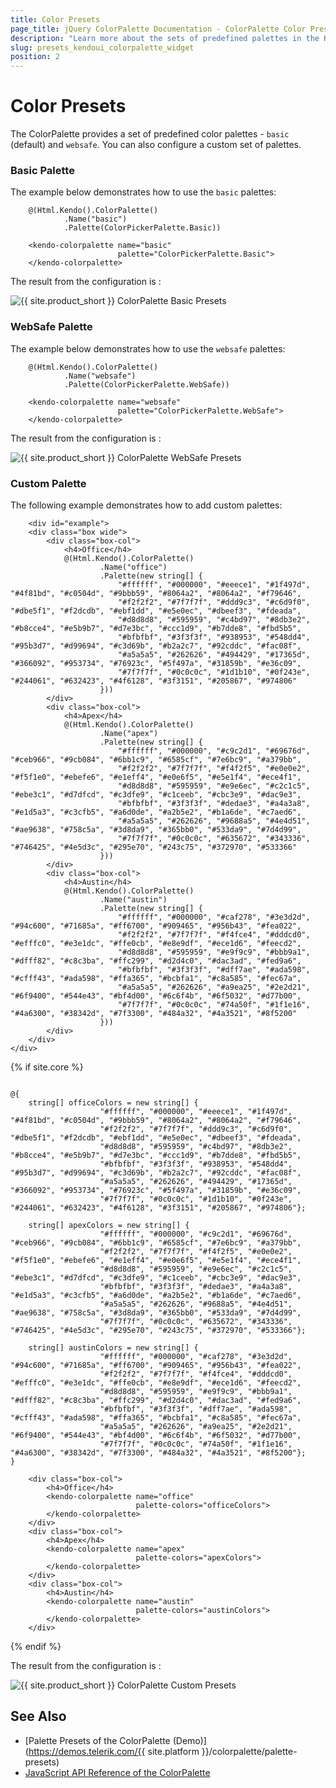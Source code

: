```yaml
---
title: Color Presets
page_title: jQuery ColorPalette Documentation - ColorPalette Color Presets
description: "Learn more about the sets of predefined palettes in the Kendo UI for jQuery ColorPalette and how to customize them."
slug: presets_kendoui_colorpalette_widget
position: 2
---
```


# Color Presets

The ColorPalette provides a set of predefined color palettes - `basic` (default) and `websafe`. You can also configure a custom set of palettes.

### Basic Palette

The example below demonstrates how to use the `basic` palettes:

```HtmlHelper
    @(Html.Kendo().ColorPalette()
            .Name("basic")
            .Palette(ColorPickerPalette.Basic))
```
```TagHelper
    <kendo-colorpalette name="basic"
                        palette="ColorPickerPalette.Basic">
    </kendo-colorpalette>
```
The result from the configuration is : 

![{{ site.product_short }} ColorPalette Basic Presets](./images/basic-presets.png)

### WebSafe Palette

The example below demonstrates how to use the `websafe` palettes:

```HtmlHelper
    @(Html.Kendo().ColorPalette()
            .Name("websafe")
            .Palette(ColorPickerPalette.WebSafe))
```
```TagHelper
    <kendo-colorpalette name="websafe"
                        palette="ColorPickerPalette.WebSafe">
    </kendo-colorpalette>
```

The result from the configuration is : 

![{{ site.product_short }} ColorPalette WebSafe Presets](./images/websafe-presets.png)

### Custom Palette

The following example demonstrates how to add custom palettes:

```HtmlHelper
    <div id="example">
    <div class="box wide">
        <div class="box-col">
            <h4>Office</h4>
            @(Html.Kendo().ColorPalette()
                    .Name("office")
                    .Palette(new string[] {
                        "#ffffff", "#000000", "#eeece1", "#1f497d", "#4f81bd", "#c0504d", "#9bbb59", "#8064a2", "#8064a2", "#f79646",
                        "#f2f2f2", "#7f7f7f", "#ddd9c3", "#c6d9f0", "#dbe5f1", "#f2dcdb", "#ebf1dd", "#e5e0ec", "#dbeef3", "#fdeada",
                        "#d8d8d8", "#595959", "#c4bd97", "#8db3e2", "#b8cce4", "#e5b9b7", "#d7e3bc", "#ccc1d9", "#b7dde8", "#fbd5b5",
                        "#bfbfbf", "#3f3f3f", "#938953", "#548dd4", "#95b3d7", "#d99694", "#c3d69b", "#b2a2c7", "#92cddc", "#fac08f",
                        "#a5a5a5", "#262626", "#494429", "#17365d", "#366092", "#953734", "#76923c", "#5f497a", "#31859b", "#e36c09",
                        "#7f7f7f", "#0c0c0c", "#1d1b10", "#0f243e", "#244061", "#632423", "#4f6128", "#3f3151", "#205867", "#974806"
                    }))
        </div>
        <div class="box-col">
            <h4>Apex</h4>
            @(Html.Kendo().ColorPalette()
                    .Name("apex")
                    .Palette(new string[] {
                        "#ffffff", "#000000", "#c9c2d1", "#69676d", "#ceb966", "#9cb084", "#6bb1c9", "#6585cf", "#7e6bc9", "#a379bb",
                        "#f2f2f2", "#7f7f7f", "#f4f2f5", "#e0e0e2", "#f5f1e0", "#ebefe6", "#e1eff4", "#e0e6f5", "#e5e1f4", "#ece4f1",
                        "#d8d8d8", "#595959", "#e9e6ec", "#c2c1c5", "#ebe3c1", "#d7dfcd", "#c3dfe9", "#c1ceeb", "#cbc3e9", "#dac9e3",
                        "#bfbfbf", "#3f3f3f", "#dedae3", "#a4a3a8", "#e1d5a3", "#c3cfb5", "#a6d0de", "#a2b5e2", "#b1a6de", "#c7aed6",
                        "#a5a5a5", "#262626", "#9688a5", "#4e4d51", "#ae9638", "#758c5a", "#3d8da9", "#365bb0", "#533da9", "#7d4d99",
                        "#7f7f7f", "#0c0c0c", "#635672", "#343336", "#746425", "#4e5d3c", "#295e70", "#243c75", "#372970", "#533366"
                    }))
        </div>
        <div class="box-col">
            <h4>Austin</h4>
            @(Html.Kendo().ColorPalette()
                    .Name("austin")
                    .Palette(new string[] {
                        "#ffffff", "#000000", "#caf278", "#3e3d2d", "#94c600", "#71685a", "#ff6700", "#909465", "#956b43", "#fea022",
                        "#f2f2f2", "#7f7f7f", "#f4fce4", "#dddcd0", "#efffc0", "#e3e1dc", "#ffe0cb", "#e8e9df", "#ece1d6", "#feecd2",
                        "#d8d8d8", "#595959", "#e9f9c9", "#bbb9a1", "#dfff82", "#c8c3ba", "#ffc299", "#d2d4c0", "#dac3ad", "#fed9a6",
                        "#bfbfbf", "#3f3f3f", "#dff7ae", "#ada598", "#cfff43", "#ada598", "#ffa365", "#bcbfa1", "#c8a585", "#fec67a",
                        "#a5a5a5", "#262626", "#a9ea25", "#2e2d21", "#6f9400", "#544e43", "#bf4d00", "#6c6f4b", "#6f5032", "#d77b00",
                        "#7f7f7f", "#0c0c0c", "#74a50f", "#1f1e16", "#4a6300", "#38342d", "#7f3300", "#484a32", "#4a3521", "#8f5200"
                    }))
        </div>
    </div>
</div>
```
{% if site.core %}
```TagHelper

@{
    string[] officeColors = new string[] {
                    "#ffffff", "#000000", "#eeece1", "#1f497d", "#4f81bd", "#c0504d", "#9bbb59", "#8064a2", "#8064a2", "#f79646",
                    "#f2f2f2", "#7f7f7f", "#ddd9c3", "#c6d9f0", "#dbe5f1", "#f2dcdb", "#ebf1dd", "#e5e0ec", "#dbeef3", "#fdeada",
                    "#d8d8d8", "#595959", "#c4bd97", "#8db3e2", "#b8cce4", "#e5b9b7", "#d7e3bc", "#ccc1d9", "#b7dde8", "#fbd5b5",
                    "#bfbfbf", "#3f3f3f", "#938953", "#548dd4", "#95b3d7", "#d99694", "#c3d69b", "#b2a2c7", "#92cddc", "#fac08f",
                    "#a5a5a5", "#262626", "#494429", "#17365d", "#366092", "#953734", "#76923c", "#5f497a", "#31859b", "#e36c09",
                    "#7f7f7f", "#0c0c0c", "#1d1b10", "#0f243e", "#244061", "#632423", "#4f6128", "#3f3151", "#205867", "#974806"};

    string[] apexColors = new string[] {
                    "#ffffff", "#000000", "#c9c2d1", "#69676d", "#ceb966", "#9cb084", "#6bb1c9", "#6585cf", "#7e6bc9", "#a379bb",
                    "#f2f2f2", "#7f7f7f", "#f4f2f5", "#e0e0e2", "#f5f1e0", "#ebefe6", "#e1eff4", "#e0e6f5", "#e5e1f4", "#ece4f1",
                    "#d8d8d8", "#595959", "#e9e6ec", "#c2c1c5", "#ebe3c1", "#d7dfcd", "#c3dfe9", "#c1ceeb", "#cbc3e9", "#dac9e3",
                    "#bfbfbf", "#3f3f3f", "#dedae3", "#a4a3a8", "#e1d5a3", "#c3cfb5", "#a6d0de", "#a2b5e2", "#b1a6de", "#c7aed6",
                    "#a5a5a5", "#262626", "#9688a5", "#4e4d51", "#ae9638", "#758c5a", "#3d8da9", "#365bb0", "#533da9", "#7d4d99",
                    "#7f7f7f", "#0c0c0c", "#635672", "#343336", "#746425", "#4e5d3c", "#295e70", "#243c75", "#372970", "#533366"};

    string[] austinColors = new string[] {
                    "#ffffff", "#000000", "#caf278", "#3e3d2d", "#94c600", "#71685a", "#ff6700", "#909465", "#956b43", "#fea022",
                    "#f2f2f2", "#7f7f7f", "#f4fce4", "#dddcd0", "#efffc0", "#e3e1dc", "#ffe0cb", "#e8e9df", "#ece1d6", "#feecd2",
                    "#d8d8d8", "#595959", "#e9f9c9", "#bbb9a1", "#dfff82", "#c8c3ba", "#ffc299", "#d2d4c0", "#dac3ad", "#fed9a6",
                    "#bfbfbf", "#3f3f3f", "#dff7ae", "#ada598", "#cfff43", "#ada598", "#ffa365", "#bcbfa1", "#c8a585", "#fec67a",
                    "#a5a5a5", "#262626", "#a9ea25", "#2e2d21", "#6f9400", "#544e43", "#bf4d00", "#6c6f4b", "#6f5032", "#d77b00",
                    "#7f7f7f", "#0c0c0c", "#74a50f", "#1f1e16", "#4a6300", "#38342d", "#7f3300", "#484a32", "#4a3521", "#8f5200"};
}

    <div class="box-col">
        <h4>Office</h4>
        <kendo-colorpalette name="office"
                            palette-colors="officeColors">
        </kendo-colorpalette>
    </div>
    <div class="box-col">
        <h4>Apex</h4>
        <kendo-colorpalette name="apex"
                            palette-colors="apexColors">
        </kendo-colorpalette>
    </div>
    <div class="box-col">
        <h4>Austin</h4>
        <kendo-colorpalette name="austin"
                            palette-colors="austinColors">
        </kendo-colorpalette>
    </div>
```
{% endif %}

The result from the configuration is : 

![{{ site.product_short }} ColorPalette Custom Presets](./images/custom-presets.png)


## See Also

* [Palette Presets of the ColorPalette (Demo)](https://demos.telerik.com/{{ site.platform }}/colorpalette/palette-presets)
* [JavaScript API Reference of the ColorPalette](https://docs.telerik.com/kendo-ui/api/javascript/ui/colorpalette)
